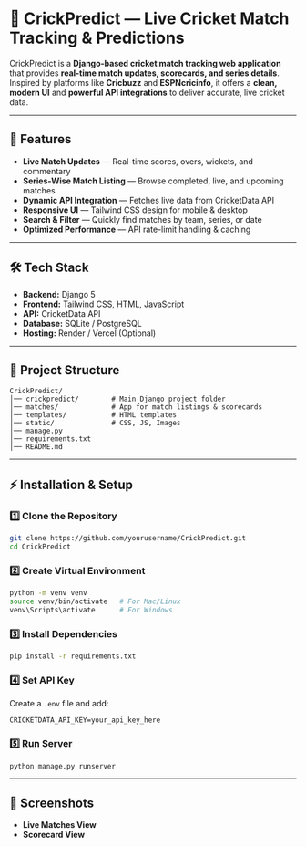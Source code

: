 # 🏏 CrickPredict — Live Cricket Match Tracking & Predictions

CrickPredict is a **Django-based cricket match tracking web application** that provides **real-time match updates, scorecards, and series details**.  
Inspired by platforms like **Cricbuzz** and **ESPNcricinfo**, it offers a **clean, modern UI** and **powerful API integrations** to deliver accurate, live cricket data.

---

## 🚀 Features
- **Live Match Updates** — Real-time scores, overs, wickets, and commentary  
- **Series-Wise Match Listing** — Browse completed, live, and upcoming matches  
- **Dynamic API Integration** — Fetches live data from CricketData API  
- **Responsive UI** — Tailwind CSS design for mobile & desktop  
- **Search & Filter** — Quickly find matches by team, series, or date  
- **Optimized Performance** — API rate-limit handling & caching  

---

## 🛠️ Tech Stack
- **Backend:** Django 5  
- **Frontend:** Tailwind CSS, HTML, JavaScript  
- **API:** CricketData API  
- **Database:** SQLite / PostgreSQL  
- **Hosting:** Render / Vercel (Optional)  

---

## 📂 Project Structure
```
CrickPredict/
│── crickpredict/        # Main Django project folder
│── matches/             # App for match listings & scorecards
│── templates/           # HTML templates
│── static/              # CSS, JS, Images
│── manage.py
│── requirements.txt
│── README.md
```

---

## ⚡ Installation & Setup

### 1️⃣ Clone the Repository
```bash
git clone https://github.com/yourusername/CrickPredict.git
cd CrickPredict
```

### 2️⃣ Create Virtual Environment
```bash
python -m venv venv
source venv/bin/activate   # For Mac/Linux
venv\Scripts\activate      # For Windows
```

### 3️⃣ Install Dependencies
```bash
pip install -r requirements.txt
```

### 4️⃣ Set API Key
Create a `.env` file and add:
```env
CRICKETDATA_API_KEY=your_api_key_here
```

### 5️⃣ Run Server
```bash
python manage.py runserver
```

---

## 📸 Screenshots
- **Live Matches View**  
- **Scorecard View**
